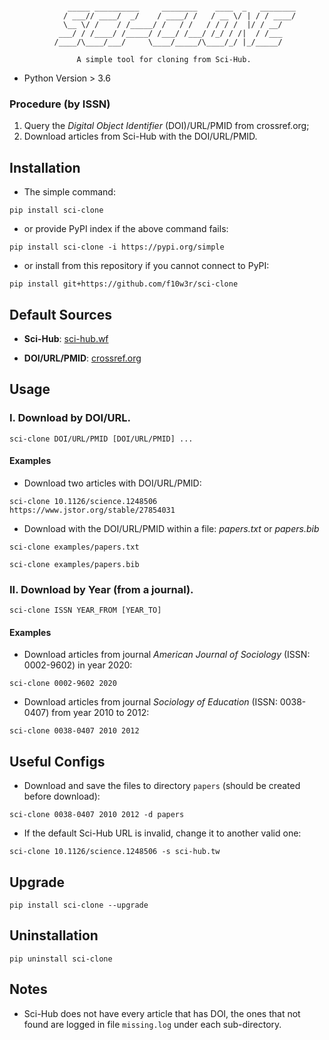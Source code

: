 ```

             _____ __________     ________    ____  _   ________
            / ___// ____/  _/    / ____/ /   / __ \/ | / / ____/
            \__ \/ /    / /_____/ /   / /   / / / /  |/ / __/
           ___/ / /____/ /_____/ /___/ /___/ /_/ / /|  / /___
          /____/\____/___/     \____/_____/\____/_/ |_/_____/

               A simple tool for cloning from Sci-Hub.

```

- Python Version > 3.6


### Procedure (by ISSN)

1. Query the *Digital Object Identifier* (DOI)/URL/PMID from crossref.org;
2. Download articles from Sci-Hub with the DOI/URL/PMID.

## Installation

- The simple command:

```console
pip install sci-clone
```

- or provide PyPI index if the above command fails:

```console
pip install sci-clone -i https://pypi.org/simple
```

- or install from this repository if you cannot connect to PyPI:

```console
pip install git+https://github.com/f10w3r/sci-clone
```

## Default Sources

- **Sci-Hub**: [sci-hub.wf](https://sci-hub.wf)

- **DOI/URL/PMID**: [crossref.org](https://crossref.org)

## Usage

### I. Download by DOI/URL.

```console
sci-clone DOI/URL/PMID [DOI/URL/PMID] ...
```

#### Examples

- Download two articles with DOI/URL/PMID:

```console
sci-clone 10.1126/science.1248506 https://www.jstor.org/stable/27854031
```

- Download with the DOI/URL/PMID within a file: _papers.txt_ or _papers.bib_

```console
sci-clone examples/papers.txt
```

```console
sci-clone examples/papers.bib
```

### II. Download by Year (from a journal).

```console
sci-clone ISSN YEAR_FROM [YEAR_TO]
```

#### Examples

- Download articles from journal _American Journal of Sociology_ (ISSN: 0002-9602) in year 2020:

```console
sci-clone 0002-9602 2020
```

- Download articles from journal _Sociology of Education_ (ISSN: 0038-0407) from year 2010 to 2012:

```console
sci-clone 0038-0407 2010 2012
```

## Useful Configs

- Download and save the files to directory ```papers``` (should be created before download):

```{console}
sci-clone 0038-0407 2010 2012 -d papers
```

- If the default Sci-Hub URL is invalid, change it to another valid one:

```console
sci-clone 10.1126/science.1248506 -s sci-hub.tw
```

## Upgrade

```console
pip install sci-clone --upgrade
```

## Uninstallation

```console
pip uninstall sci-clone
```

## Notes

- Sci-Hub does not have every article that has DOI, the ones that not found are logged in file ```missing.log``` under each sub-directory.
